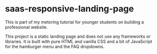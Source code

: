# saas-responsive-landing-page
This is part of my metoring tutorial for younger students on building a professional website.

This project is a static landing page and does not use any frameworks or libraries. It is built with pure HTML and vanilla CSS and a bit of JavaScript for the hamburger menu and the FAQ dropdowns.
